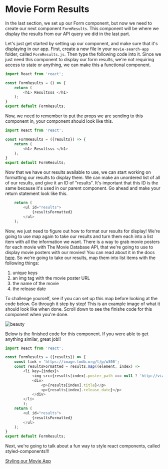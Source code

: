 # Movie Form Results

In the last section, we set up our Form component, but now we need to create our next component `FormResults`. This component will be where we display the results from our API query we did in the last part. 

Let's just get started by setting up our component, and make sure that it's displaying in our app. First, create a new file in your `movie-search-app` folder, called `FormResults.js`. Then type the following code into it. Since we just need this component to display our form results, we're not requiring access to state or anything, we can make this a functional component.

```js
import React from 'react';

const FormResults = () => {
    return (
        <h1> Resultsss </h1>
    );
}
export default FormResults;
```
Now, we need to remember to put the props we are sending to this component in, your component should look like this.

```js
import React from 'react';

const FormResults = ({results}) => {
    return (
        <h1> Resultsss </h1>
    );
}
export default FormResults;
```

Now that we have our results available to use, we can start working on formatting our results to display them. We can make an unordered list of all of our results, and give it an ID of "results". It's important that this ID is the same because it's used in our parent component. Go ahead and make your return statement look like this.

```js
    return (
        <ul id="results">
            {resultsFormatted}
        </ul>
    );
```

Now, we just need to figure out how to format our results for display! We're going to use map again to take our results and turn them each into a list item with all the information we want. There is a way to grab movie posters for each movie with The Movie Database API, that we're going to use to display movie posters with our movies! You can read about it in the docs [here](https://developers.themoviedb.org/3/getting-started/images). So we're going to take our results, map them into list items with the following things:
1. unique keys
2. an img tag with the movie poster URL
3. the name of the movie
4. the release date

To challenge yourself, see if you can set up this map before looking at the code below. Go through it step by step! This is an example image of what it should look like when done. Scroll down to see the finishe code for this component when you're done.

![beauty](https://i.imgur.com/ysgqubA.png)






Below is the finished code for this component. If you were able to get anything similar, great job!! 

```js
import React from 'react';

const FormResults = ({results}) => {
    const link = 'https://image.tmdb.org/t/p/w300';
    const resultsFormatted = results.map((element, index) =>
        <li key={index}>
            <img src={results[index].poster_path === null ? 'http://via.placeholder.com/640x960' : `${link}${results[index].poster_path}`} alt={`${results[index].title} poster`} className="resultPoster" />
            <div>
                <p>{results[index].title}</p>
                <p>{results[index].release_date}</p>
            </div>
        </li>
        );
    return (
        <ul id="results">
            {resultsFormatted}
        </ul>
    );
}
export default FormResults;
```

Next, we're going to talk about a fun way to style react components, called styled-components!!! 

[Styling our Movie App](4.3-movie-styled-components.md)